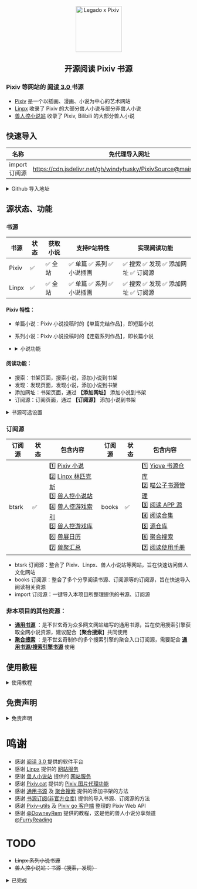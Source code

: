 <div align="center">
<img width="125" height="125" src="https://github.com/windyhusky/PixivSource/raw/main/doc/pic/Legado-Pixiv.png" alt="Legado x Pixiv"/>

## 开源阅读 Pixiv 书源
</div>


### Pixiv 等网站的 [阅读 3.0 ](https://github.com/gedoor/legado) 书源
- [Pixiv](https://www.pixiv.net/) 是一个以插画、漫画、小说为中心的艺术网站
- [Linpx](https://www.furrynovel.ink) 收录了 Pixiv 的大部分兽人小说与部分非兽人小说
- [兽人控小说站](https://www.furrynovel.com) 收录了 Pixiv, Bilibili 的大部分兽人小说


## 快速导入
| 名称          | 免代理导入网址                                                         |
| -------------| ------------------------------------------------------------------- |
| import 订阅源 | https://cdn.jsdelivr.net/gh/windyhusky/PixivSource@main/import.json |


<details>
<summary>  Github 导入地址 </summary>

| 名称          | Github 导入网址                                                            |
| ------------ | ------------------------------------------------------------------------- |
| Pixiv 书源　  | https://raw.githubusercontent.com/windyhusky/PixivSource/main/pixiv.json  |
| Linpx 书源　  | https://raw.githubusercontent.com/windyhusky/PixivSource/main/linpx.json  |
| 通用书源 　　  | https://raw.githubusercontent.com/windyhusky/PixivSource/main/normal.json |
| btsrk 订阅源  | https://raw.githubusercontent.com/windyhusky/PixivSource/main/btsrk.json  |
| books 订阅源  | https://raw.githubusercontent.com/windyhusky/PixivSource/main/books.json  |
| import 订阅源 | https://raw.githubusercontent.com/windyhusky/PixivSource/main/import.json |
</details>


## 源状态、功能
### 书源
| 书源       | 状态 | 获取小说 | 支持P站特性 | 实现阅读功能 |
| --------- | --- | ------ | ---------- | ------------ |
| Pixiv     | ✅ | ✅ 全站 | ✅ 单篇 ✅ 系列 ✅ 小说插画 | ✅ 搜索 ✅ 发现 ✅ 添加网址 ✅ 订阅源 |
| Linpx     | ✅ | ✅ 全站 | ✅ 单篇 ✅ 系列 ✅ 小说插画 | ✅ 搜索 ✅ 发现 ✅ 添加网址 ✅ 订阅源 |


#### Pixiv 特性：
- 单篇小说：Pixiv 小说投稿时的【单篇完结作品】，即短篇小说
- 系列小说：Pixiv 小说投稿时的【连载系列作品】，即长篇小说
- <details><summary> 小说功能 </summary>
  
  - ✅ 关注作者（最新小说）
  - ✅ 追更列表
  - ✅ 推荐作品
  - ✅ 个人收藏
  - ✅ 小说排行榜
  - ✅ Pixiv 小说工具（标记符号）
    <details><summary> 已支持全部小说标记符号 </summary>

    - ✅ 完美支持的标记符
      - ✅ `[uploadedimage:自动生成ID]` 通过上传图片添加插画
      - ✅ `[pixivimage:作品ID-序号]` 通过作品ID添加插画
    - ☑️ 受阅读功能限制，无法完美支持的标记符
      - ☑️ `[newpage]` 分页
      - ☑️ `[chapter:章节名称]` 添加本章标题
      - ☑️ `[jump:链接目标的页面编号]` 页面跳转
      - ☑️ `[[jumpuri:标题 > 链接目标的URL]]` 添加超链接
      - ☑️ `[[rb:汉字 > 注音]]` 添加注音
        - 当`注音`位置不是汉字时，使用括号注音：`[[rb:汉字 > 注音]]` => `汉字（注音）`
      - ☑️ `汉字《注音》`；选择`置き換える`后，Pixiv 会这样替换`汉字《注音》` => `[[rb:汉字 > 注音]]`
        - 当`注音`位置是汉字时，恢复被替换的书名号：`[[rb:汉字 > 注音]]` => `汉字《注音》`。默认开启，可在书源【基本】修改` u.REPLACE_RUBY_WITH_BOOK_TITLE_MARKS` 设置
    - 🈚️ 不支持的标记符
  </details>
  </details>


#### 阅读功能：
- 搜索：书架页面，搜索小说，添加小说到书架
- 发现：发现页面，发现小说，添加小说到书架
- 添加网址：书架页面，通过 **【添加网址】** 添加小说到书架
- 订阅源：订阅页面，通过 **【订阅源】** 添加小说到书架

<details><summary> 书源可选设置 </summary>

| 可选设置         | 默认状态 | 常量名称                    |
| -------------- | ------ | -------------------------- |
| 显示小说源链接　　 | ✅ 开启 | `SHOW_ORIGINAL_NOVEL_LINK` |
| 恢复被替换的书名号 | ✅ 开启 | `REPLACE_BOOK_TITLE_MARKS` |
| 简介显示更多信息　 | ⭕ 关闭 | `MORE_INFO_IN_DESCRIPTION` |
| 调试模式　　　　　 | ⭕ 关闭 | `DEBUG`                    |
- 自定义设置：编辑书源 - 设置源变量 - 复制代码模板 - 修改并保存
```
{
  "SHOW_ORIGINAL_NOVEL_LINK": true,
  "REPLACE_BOOK_TITLE_MARKS": true,
  "MORE_INFO_IN_DESCRIPTION": false,
  "DEBUG": false
}
```
- 若源变量为空，则使用上述默认设置（书源 - 基本 - 变量说明）

</details>


### 订阅源
| 订阅源 | 状态 | 包含内容 | 订阅源 | 状态 | 包含内容 |
| ----- | ---- | -------|----- | ---- | ------- |
| btsrk | ✅ | 1️⃣ [Pixiv 小说](https://www.pixiv.net/novel) <br /> 2️⃣ [Linpx 林匹克斯](https://www.furrynovel.ink) <br /> 3️⃣ [兽人控小说站](https://www.furrynovel.com) <br /> 4️⃣ [兽人控游戏索引](https://furrygames.top/zh-cn/list.html) <br /> 5️⃣ [兽人控游戏库](https://kemono.games/zh-Hans) <br /> 6️⃣ [兽展日历](https://www.furryeventchina.com) <br /> 7️⃣ [兽聚汇总](https://www.furryfusion.net/) | books | ✅ | 1️⃣ [Yiove 书源仓库](https://shuyuan.yiove.com) <br/> 2️⃣ [喵公子书源管理](http://yuedu.miaogongzi.net/gx.html) <br/> 3️⃣ [阅读 APP 源](https://legado.aoaostar.com) <br/> 4️⃣ [阅读合集](https://flowus.cn/share/923f5a35-6dcf-47d1-b8eb-b9c5ef3ed39b) <br/> 5️⃣ [源仓库](https://www.yckceo.com/yuedu/index/index.html) <br/> 6️⃣ [聚合搜索](https://legado.cn/thread-3723-1-1.html) <br/> 7️⃣ [阅读使用手册](https://www.yuque.com/legado/wiki) |

- btsrk 订阅源：整合了 Pixiv、Linpx、兽人小说站等网站，旨在快速访问兽人文化网站
- books 订阅源：整合了多个分享阅读书源、订阅源等的订阅源，旨在快速导入阅读相关资源
- import 订阅源：一键导入本项目所整理提供的书源、订阅源


### 非本项目的其他资源：
- **[通用书源](https://github.com/bushixuanqi/book-source)** ：是不世玄奇为众多网文网站编写的通用书源，旨在使用搜索引擎获取全网小说资源，建议配合【**聚合搜索**】共同使用
- **[聚合搜索](https://legado.cn/thread-3723-1-1.html)** ：是不世玄奇制作的多个搜索引擎的聚合入口订阅源，需要配合 **[通用书源/搜索引擎书源](http://yuedu.miaogongzi.net/gx.html)** 使用


## 使用教程
<details>
<summary> 使用教程 </summary>

> #### 0. [阅读是什么软件？阅读简介](./doc/ReadMe.md)
> #### 1. [Pixiv 书源的导入与使用](./doc/Pixiv.md)
> #### 2. [Linpx 书源的导入与使用](./doc/Linpx.md)
#### 此处教程由 [@FurryReading](https://t.me/FurryReading) 提供
</details>


## 免责声明
<details>
<summary>  免责声明 </summary>

1. 阅读只是一个做了很多便于阅读的功能的浏览器
2. 书源只是一个让阅读浏览器向网站请求、处理数据的方法
3. 作品数据均来自书源内使用的网站
4. 版权投诉请去源网站向站方投诉
</details>

# 鸣谢
- 感谢 [阅读 3.0 ](https://github.com/gedoor/legado) 提供的软件平台
- 感谢 [Linpx](https://github.com/libudu/linpx-web) 提供的 [网站服务](https://www.furrynovel.ink)
- 感谢 [兽人小说站](https://github.com/FurryNovel/Reader) 提供的 [网站服务](https://www.furrynovel.com)
- 感谢 [Pixiv.cat](https://github.com/pixiv-cat/pixivcat-backend) 提供的 [Pixiv 图片代理功能](https://pixiv.cat)
- 感谢 [通用书源](https://github.com/bushixuanqi/book-source) 及 [聚合搜索](https://legado.cn/thread-3723-1-1.html) 提供的添加书架的方法
- 感谢 [书源订阅(非官方仓库)](https://gitee.com/feiniao6/yd) 提供的导入书源、订阅源的方法
- 感谢 [Pixiv-utils](https://github.com/AgMonk/pixiv-utils) 及 [Pixiv go 客户端](https://github.com/NateScarlet/pixiv) 整理的 Pixiv Web API
- 感谢 [@DowneyRem](https://github.com/DowneyRem) 提供的教程，这是他的兽人小说分享频道 [@FurryReading](https://t.me/FurryReading)


# TODO
- ~~Linpx 系列小说书源~~
- ~~兽人控小说站：书源（搜索，发现）~~

<details>
<summary> 已完成 </summary>

- ✅ Linpx 订阅源
- ✅ Pixiv 订阅源（使用JS注入，代码来自【聚合搜索】）
- ✅ 兽人控小说站订阅源
- ✅ Pixiv 书源：关注作者的最新小说 https://github.com/windyhusky/PixivSource/issues/11
- ✅ Linpx 书源：推荐作者的近期小说
- ✅ Pixiv 书源：通过作品ID添加插画
- ✅ Linpx 书源：通过作品ID添加插画（使用 pixiv.cat ）
- ✅ Pixiv 书源：添加网址加入书架；订阅源添加到书架
- ✅ Pixiv 书源：追更列表 https://github.com/windyhusky/PixivSource/issues/14
- ✅ Pixiv 书源：排行榜 https://github.com/windyhusky/PixivSource/issues/13
- ✅ Pixiv 系列小说书源 
- ✅ Pixiv 书源：完善字数统计 https://github.com/windyhusky/PixivSource/issues/18
- ✅ Pixiv 书源：显示更多信息 https://github.com/windyhusky/PixivSource/issues/17
- ✅ Pixiv & Linpx 书源：目录页添加小说更新时间
- ✅ Pixiv 书源：修复搜索作者
- ✅ Linpx 书源：修复搜索作者
- ✅ import 订阅源：导入其他书源、订阅源
- ✅ Pixiv & Linpx 书源：目录页添加小说字数
</details>

